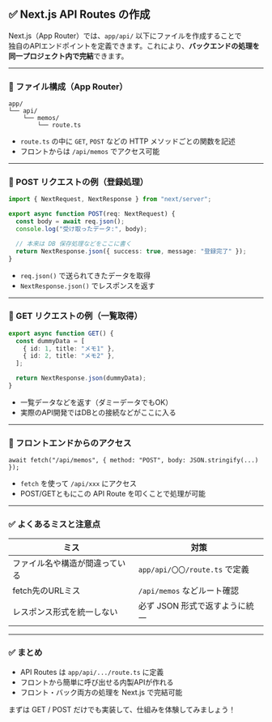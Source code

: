 ## ✅ Next.js API Routes の作成

Next.js（App Router）では、`app/api/` 以下にファイルを作成することで  
独自のAPIエンドポイントを定義できます。これにより、**バックエンドの処理を同一プロジェクト内で完結**できます。

---

### 🔸 ファイル構成（App Router）

```
app/
└── api/
    └── memos/
        └── route.ts
```

- `route.ts` の中に `GET`, `POST` などの HTTP メソッドごとの関数を記述
- フロントからは `/api/memos` でアクセス可能

---

### 🔸 POST リクエストの例（登録処理）

```ts
import { NextRequest, NextResponse } from "next/server";

export async function POST(req: NextRequest) {
  const body = await req.json();
  console.log("受け取ったデータ:", body);

  // 本来は DB 保存処理などをここに書く
  return NextResponse.json({ success: true, message: "登録完了" });
}
```

- `req.json()` で送られてきたデータを取得
- `NextResponse.json()` でレスポンスを返す

---

### 🔸 GET リクエストの例（一覧取得）

```ts
export async function GET() {
  const dummyData = [
    { id: 1, title: "メモ1" },
    { id: 2, title: "メモ2" },
  ];

  return NextResponse.json(dummyData);
}
```

- 一覧データなどを返す（ダミーデータでもOK）
- 実際のAPI開発ではDBとの接続などがここに入る

---

### 🔸 フロントエンドからのアクセス

```tsx
await fetch("/api/memos", { method: "POST", body: JSON.stringify(...) });
```

- `fetch` を使って `/api/xxx` にアクセス
- POST/GETともにこの API Route を叩くことで処理が可能

---

### ✅ よくあるミスと注意点

| ミス | 対策 |
|------|------|
| ファイル名や構造が間違っている | `app/api/〇〇/route.ts` で定義 |
| fetch先のURLミス | `/api/memos` などルート確認 |
| レスポンス形式を統一しない | 必ず JSON 形式で返すように統一 |

---

### ✅ まとめ

- API Routes は `app/api/.../route.ts` に定義
- フロントから簡単に呼び出せる内製APIが作れる
- フロント・バック両方の処理を Next.js で完結可能

まずは GET / POST だけでも実装して、仕組みを体験してみましょう！